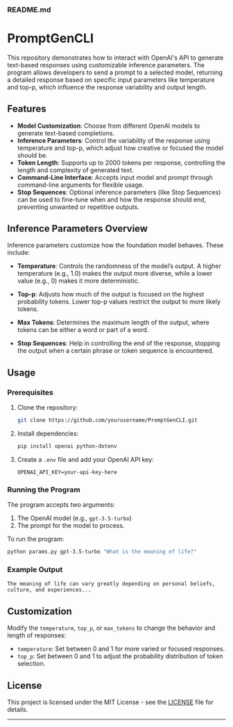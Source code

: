 ### README.md

# PromptGenCLI

This repository demonstrates how to interact with OpenAI's API to generate text-based responses using customizable inference parameters. The program allows developers to send a prompt to a selected model, returning a detailed response based on specific input parameters like temperature and top-p, which influence the response variability and output length.

## Features

- **Model Customization**: Choose from different OpenAI models to generate text-based completions.
- **Inference Parameters**: Control the variability of the response using temperature and top-p, which adjust how creative or focused the model should be.
- **Token Length**: Supports up to 2000 tokens per response, controlling the length and complexity of generated text.
- **Command-Line Interface**: Accepts input model and prompt through command-line arguments for flexible usage.
- **Stop Sequences**: Optional inference parameters (like Stop Sequences) can be used to fine-tune when and how the response should end, preventing unwanted or repetitive outputs.

## Inference Parameters Overview

Inference parameters customize how the foundation model behaves. These include:

- **Temperature**: Controls the randomness of the model’s output. A higher temperature (e.g., 1.0) makes the output more diverse, while a lower value (e.g., 0) makes it more deterministic.
  
- **Top-p**: Adjusts how much of the output is focused on the highest probability tokens. Lower top-p values restrict the output to more likely tokens.

- **Max Tokens**: Determines the maximum length of the output, where tokens can be either a word or part of a word.

- **Stop Sequences**: Help in controlling the end of the response, stopping the output when a certain phrase or token sequence is encountered.

## Usage

### Prerequisites

1. Clone the repository:
   ```bash
   git clone https://github.com/yourusername/PromptGenCLI.git
   ```

2. Install dependencies:
   ```bash
   pip install openai python-dotenv
   ```

3. Create a `.env` file and add your OpenAI API key:
   ```env
   OPENAI_API_KEY=your-api-key-here
   ```

### Running the Program

The program accepts two arguments:
1. The OpenAI model (e.g., `gpt-3.5-turbo`)
2. The prompt for the model to process.

To run the program:
```bash
python params.py gpt-3.5-turbo "What is the meaning of life?"
```

### Example Output
```
The meaning of life can vary greatly depending on personal beliefs, culture, and experiences...
```

## Customization

Modify the `temperature`, `top_p`, or `max_tokens` to change the behavior and length of responses:
- `temperature`: Set between 0 and 1 for more varied or focused responses.
- `top_p`: Set between 0 and 1 to adjust the probability distribution of token selection.
  
## License

This project is licensed under the MIT License - see the [LICENSE](LICENSE) file for details.

---
